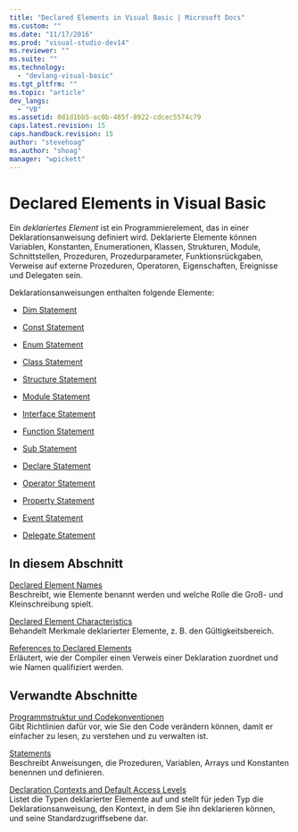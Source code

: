 ```yaml
---
title: "Declared Elements in Visual Basic | Microsoft Docs"
ms.custom: ""
ms.date: "11/17/2016"
ms.prod: "visual-studio-dev14"
ms.reviewer: ""
ms.suite: ""
ms.technology: 
  - "devlang-visual-basic"
ms.tgt_pltfrm: ""
ms.topic: "article"
dev_langs: 
  - "VB"
ms.assetid: 0d1d1bb5-ac0b-485f-8922-cdcec5574c79
caps.latest.revision: 15
caps.handback.revision: 15
author: "stevehoag"
ms.author: "shoag"
manager: "wpickett"
---
```

# Declared Elements in Visual Basic
Ein *deklariertes Element* ist ein Programmierelement, das in einer Deklarationsanweisung definiert wird.  Deklarierte Elemente können Variablen, Konstanten, Enumerationen, Klassen, Strukturen, Module, Schnittstellen, Prozeduren, Prozedurparameter, Funktionsrückgaben, Verweise auf externe Prozeduren, Operatoren, Eigenschaften, Ereignisse und Delegaten sein.  
  
 Deklarationsanweisungen enthalten folgende Elemente:  
  
-   [Dim Statement](../../../../visual-basic/language-reference/statements/dim-statement.md)  
  
-   [Const Statement](../../../../visual-basic/language-reference/statements/const-statement.md)  
  
-   [Enum Statement](../../../../visual-basic/language-reference/statements/enum-statement.md)  
  
-   [Class Statement](../../../../visual-basic/language-reference/statements/class-statement.md)  
  
-   [Structure Statement](../../../../visual-basic/language-reference/statements/structure-statement.md)  
  
-   [Module Statement](../../../../visual-basic/language-reference/statements/module-statement.md)  
  
-   [Interface Statement](../../../../visual-basic/language-reference/statements/interface-statement.md)  
  
-   [Function Statement](../../../../visual-basic/language-reference/statements/function-statement.md)  
  
-   [Sub Statement](../../../../visual-basic/language-reference/statements/sub-statement.md)  
  
-   [Declare Statement](../../../../visual-basic/language-reference/statements/declare-statement.md)  
  
-   [Operator Statement](../../../../visual-basic/language-reference/statements/operator-statement.md)  
  
-   [Property Statement](../../../../visual-basic/language-reference/statements/property-statement.md)  
  
-   [Event Statement](../../../../visual-basic/language-reference/statements/event-statement.md)  
  
-   [Delegate Statement](../../../../visual-basic/language-reference/statements/delegate-statement.md)  
  
## In diesem Abschnitt  
 [Declared Element Names](../../../../visual-basic/programming-guide/language-features/declared-elements/declared-element-names.md)  
 Beschreibt, wie Elemente benannt werden und welche Rolle die Groß\- und Kleinschreibung spielt.  
  
 [Declared Element Characteristics](../../../../visual-basic/programming-guide/language-features/declared-elements/declared-element-characteristics.md)  
 Behandelt Merkmale deklarierter Elemente, z. B. den Gültigkeitsbereich.  
  
 [References to Declared Elements](../../../../visual-basic/programming-guide/language-features/declared-elements/references-to-declared-elements.md)  
 Erläutert, wie der Compiler einen Verweis einer Deklaration zuordnet und wie Namen qualifiziert werden.  
  
## Verwandte Abschnitte  
 [Programmstruktur und Codekonventionen](../../../../visual-basic/programming-guide/program-structure/program-structure-and-code-conventions.md)  
 Gibt Richtlinien dafür vor, wie Sie den Code verändern können, damit er einfacher zu lesen, zu verstehen und zu verwalten ist.  
  
 [Statements](../../../../visual-basic/language-reference/statements/index.md)  
 Beschreibt Anweisungen, die Prozeduren, Variablen, Arrays und Konstanten benennen und definieren.  
  
 [Declaration Contexts and Default Access Levels](../../../../visual-basic/language-reference/statements/declaration-contexts-and-default-access-levels.md)  
 Listet die Typen deklarierter Elemente auf und stellt für jeden Typ die Deklarationsanweisung, den Kontext, in dem Sie ihn deklarieren können, und seine Standardzugriffsebene dar.